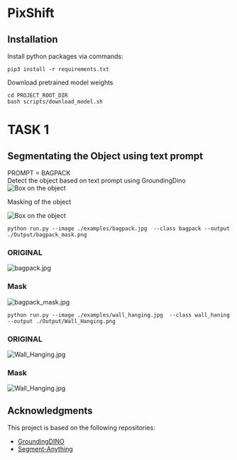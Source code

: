 # PixShift


## Installation

Install python packages via commands:
```
pip3 install -r requirements.txt
```
Download pretrained model weights
```
cd PROJECT_ROOT_DIR
bash scripts/download_model.sh
```

# TASK 1

## Segmentating the Object using text prompt


 PROMPT = BAGPACK  
 Detect the object based on text prompt using GroundingDino  
 ![Box on the object](/Output/annotated/['bagpack'].jpg)

 Masking of the object  
 
 ![Box on the object](/Output/bagpack/mask.png)


```
python run.py --image ./examples/bagpack.jpg  --class bagpack --output ./Output/bagpack_mask.png 
```
### ORIGINAL
![bagpack.jpg](/examples/bagpack.jpg) 

### Mask
![bagpack_mask.jpg](/Output/bagpack_mask.png)


```
python run.py --image ./examples/wall_hanging.jpg  --class wall_haning --output ./Output/Wall_Hanging.png 
```
### ORIGINAL
![Wall_Hanging.jpg](/examples/wall_hanging.jpg) 

### Mask
![Wall_Hanging.jpg](/Output/wall_hanging.png)


## Acknowledgments

This project is based on the following repositories:

- [GroundingDINO](https://github.com/IDEA-Research/GroundingDINO)
- [Segment-Anything](https://github.com/facebookresearch/segment-anything)
